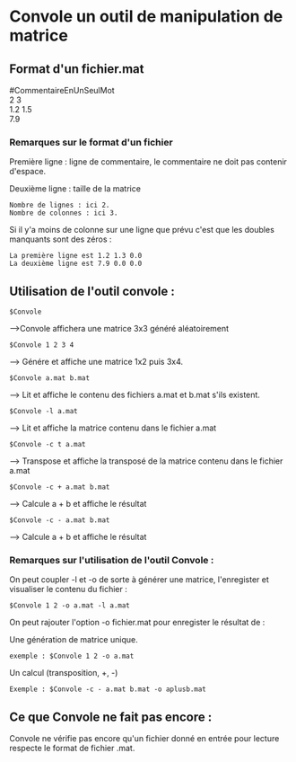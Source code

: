 # Convole un outil de manipulation de matrice

## Format d'un fichier.mat 

 #CommentaireEnUnSeulMot  
 2 3  
 1.2 1.5   
 7.9   

### Remarques sur le format d'un fichier

Première ligne : ligne de commentaire, le commentaire ne doit pas contenir d'espace.  
  
Deuxième ligne : taille de la matrice  
  
	Nombre de lignes : ici 2.  
	Nombre de colonnes : ici 3.  
  
 Si il y'a moins de colonne sur une ligne que prévu c'est que les doubles manquants sont des zéros :   
  
	La première ligne est 1.2 1.3 0.0  
	La deuxième ligne est 7.9 0.0 0.0  
   
  
## Utilisation de l'outil convole : 

	$Convole  
-->Convole affichera une matrice 3x3 généré aléatoirement  

	$Convole 1 2 3 4  
--> Génére et affiche une matrice 1x2 puis 3x4.  

	$Convole a.mat b.mat  
--> Lit et affiche le contenu des fichiers a.mat et b.mat s'ils existent.  

	$Convole -l a.mat   
--> Lit et affiche la matrice contenu dans le fichier a.mat  

	$Convole -c t a.mat  
--> Transpose et affiche la transposé de la matrice contenu dans le fichier a.mat  

	$Convole -c + a.mat b.mat  
--> Calcule a + b et affiche le résultat  

	$Convole -c - a.mat b.mat  
--> Calcule a + b et affiche le résultat  


### Remarques sur l'utilisation de l'outil Convole : 

	
On peut coupler -l et -o de sorte à générer une matrice, l'enregister et visualiser le contenu du fichier :  

	$Convole 1 2 -o a.mat -l a.mat  

On peut rajouter l'option -o fichier.mat pour enregister le résultat de :   

Une génération de matrice unique.  
	
	exemple : $Convole 1 2 -o a.mat  
	
	
Un calcul (transposition, +, -)  

	Exemple : $Convole -c - a.mat b.mat -o aplusb.mat  

## Ce que Convole ne fait pas encore :

Convole ne vérifie pas encore qu'un fichier donné en entrée pour lecture respecte le format de fichier .mat.   
